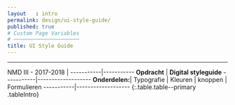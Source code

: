 ```yaml
---
layout   : intro
permalink: design/ui-style-guide/
published: true
# Custom Page Variables
# ─────────────────────
title: UI Style Guide
---
```

***

NMD III - 2017-2018   |
-----------|-----------
__Opdracht__   | __Digital styleguide__
-----------|-------------------
__Onderdelen:__| Typografie
           | Kleuren
           | knoppen
           | Formulieren
-----------|-------------------
{:.table.table--primary .tableIntro}